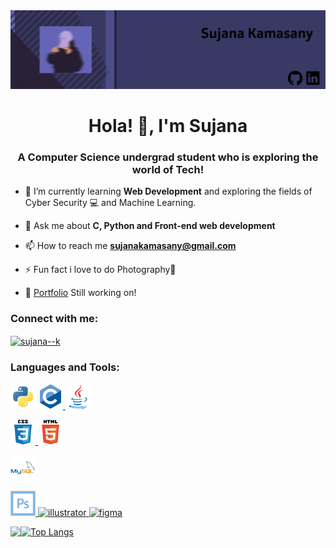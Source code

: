 <img src="https://github.com/sujana-kamasany/sujana-kamasany/blob/main/gitbg.png"/>
<h1 align="center">Hola! 👋, I'm Sujana</h1>
<h3 align="center">A Computer Science undergrad student who is exploring the world of Tech! </h3>

- 🌱 I’m currently learning **Web Development** and exploring the fields of Cyber Security 💻 and  Machine Learning.


- 💬 Ask me about **C, Python and Front-end web development**

- 📫 How to reach me **sujanakamasany@gmail.com**

- ⚡ Fun fact i love to do Photography📸

- 🖤 [Portfolio](flowcv.me/n5bsxnu121tv886jltyg5vnsli) Still working on!

<h3 align="left">Connect with me:</h3>
<p align="left">
<a href="https://linkedin.com/in/sujana--k" target="blank"><img align="center" src="https://raw.githubusercontent.com/rahuldkjain/github-profile-readme-generator/master/src/images/icons/Social/linked-in-alt.svg" alt="sujana--k" height="30" width="40" /></a>


<h3 align="left">Languages and Tools:</h3>
<p <a href="https://www.python.org" target="_blank"> <img src="https://raw.githubusercontent.com/devicons/devicon/master/icons/python/python-original.svg" alt="python" width="40" height="40"/> </a><a href="https://www.cprogramming.com/" target="_blank"> <img src="https://raw.githubusercontent.com/devicons/devicon/master/icons/c/c-original.svg" alt="c" width="40" height="40"/> </a> <a href="https://www.java.com" target="_blank"> <img src="https://raw.githubusercontent.com/devicons/devicon/master/icons/java/java-original.svg" alt="java" width="40" height="40"/> </a>
</p>

<p align="left"> <a href="https://www.w3schools.com/css/" target="_blank"> <img src="https://raw.githubusercontent.com/devicons/devicon/master/icons/css3/css3-original-wordmark.svg" alt="css3" width="40" height="40"/> </a> <a href="https://www.w3.org/html/" target="_blank"> <img src="https://raw.githubusercontent.com/devicons/devicon/master/icons/html5/html5-original-wordmark.svg" alt="html5" width="40" height="40"/> </a> </p>
<p align="left"> <a href="https://www.mysql.com/" target="_blank"> <img src="https://raw.githubusercontent.com/devicons/devicon/master/icons/mysql/mysql-original-wordmark.svg" alt="mysql" width="40" height="40"/> </a> </p>

<p align="left"> <a href="https://www.photoshop.com/en" target="_blank"> <img src="https://raw.githubusercontent.com/devicons/devicon/master/icons/photoshop/photoshop-line.svg" alt="photoshop" width="40" height="40"/> <img src="https://www.vectorlogo.zone/logos/adobe_illustrator/adobe_illustrator-icon.svg" alt="illustrator" width="40" height="40"/> </a>  </a><a href="https://www.figma.com/" target="_blank"> <img src="https://www.vectorlogo.zone/logos/figma/figma-icon.svg" alt="figma" width="40" height="40"/> </a> <a href="https://www.adobe.com/in/products/illustrator.html" target="_blank"> </p>

<img align="left" src="https://github-readme-stats.vercel.app/api?username=sujana-kamasany&theme=tokyonight&show_icons=true"/>

[![Top Langs](https://github-readme-stats.vercel.app/api/top-langs/?username=sujana-kamasany&langs_count=5&theme=tokyonight&show)](https://github.com/sujana-kamasany/github-readme-stats)


